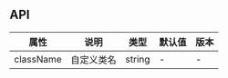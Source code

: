 ## API

| 属性      | 说明       | 类型   | 默认值 | 版本 |
| --------- | ---------- | ------ | ------ | ---- |
| className | 自定义类名 | string | -      | -    |
